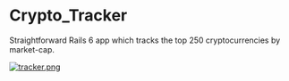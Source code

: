 # Crypto_Tracker

Straightforward Rails 6 app which tracks the top 250 cryptocurrencies by market-cap.

[![tracker.png](https://i.postimg.cc/MpPY38xp/tracker.png)](https://postimg.cc/jDfNCmLp)
